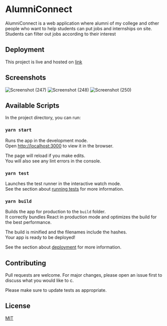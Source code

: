 # AlumniConnect

AlumniConnect is a web application where alumni of my college and other  people who want to help students can put jobs and internships on site.
Students can filter out jobs according to their interest

## Deployment

This project is live and hosted on [link](https://alumni-connect-ba161.web.app/)

## Screenshots
![Screenshot (247)](https://user-images.githubusercontent.com/59499244/105730639-99f82480-5f54-11eb-9ec3-4e5aa94bb048.png)
![Screenshot (248)](https://user-images.githubusercontent.com/59499244/105730657-9d8bab80-5f54-11eb-84ca-4d5e201b0e4a.png)
![Screenshot (250)](https://user-images.githubusercontent.com/59499244/105730673-a11f3280-5f54-11eb-8b59-e35f0f566ab4.png)

## Available Scripts

In the project directory, you can run:

### `yarn start`

Runs the app in the development mode.<br />
Open [http://localhost:3000](http://localhost:3000) to view it in the browser.

The page will reload if you make edits.<br />
You will also see any lint errors in the console.

### `yarn test`

Launches the test runner in the interactive watch mode.<br />
See the section about [running tests](https://facebook.github.io/create-react-app/docs/running-tests) for more information.

### `yarn build`

Builds the app for production to the `build` folder.<br />
It correctly bundles React in production mode and optimizes the build for the best performance.

The build is minified and the filenames include the hashes.<br />
Your app is ready to be deployed!

See the section about [deployment](https://facebook.github.io/create-react-app/docs/deployment) for more information.


## Contributing
Pull requests are welcome. For major changes, please open an issue first to discuss what you would like to c.

Please make sure to update tests as appropriate.

## License
[MIT](https://choosealicense.com/licenses/mit/)
